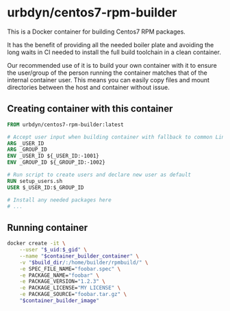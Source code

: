 # urbdyn/centos7-rpm-builder

This is a Docker container for building Centos7 RPM packages.

It has the benefit of providing all the needed boiler plate and avoiding the long waits in CI needed to install the full build toolchain in a clean container.

Our recommended use of it is to build your own container with it to ensure the user/group of the person running the container matches that of the internal container user.
This means you can easily copy files and mount directories between the host and container without issue.

## Creating container with this container

```Dockerfile
FROM urbdyn/centos7-rpm-builder:latest

# Accept user input when building container with fallback to common Linux user pattern
ARG _USER_ID
ARG _GROUP_ID
ENV _USER_ID ${_USER_ID:-1001}
ENV _GROUP_ID ${_GROUP_ID:-1002}

# Run script to create users and declare new user as default
RUN setup_users.sh
USER $_USER_ID:$_GROUP_ID

# Install any needed packages here
# ...
```

## Running container

```bash
docker create -it \
    --user "$_uid:$_gid" \
    --name "$container_builder_container" \
    -v "$build_dir/:/home/builder/rpmbuild/" \
    -e SPEC_FILE_NAME="foobar.spec" \
    -e PACKAGE_NAME="foobar" \
    -e PACKAGE_VERSION="1.2.3" \
    -e PACKAGE_LICENSE="MY LICENSE" \
    -e PACKAGE_SOURCE="foobar.tar.gz" \
    "$container_builder_image"
```
